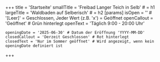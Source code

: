 +++
title = 'Startseite'
smallTitle = 'Freibad Langer Teich in Selb' # = h1
largeTitle = 'Waldbaden auf Selberisch' # = h2
[params]
    isOpen = '' # '[Leer]' = Geschlossen, Jeder Wert (z.B. 'x') = Geöffnet
    openCallout = 'Geöffnet' # Grün hinterlegt
    openText = 'Täglich 9:00 - 20:00 Uhr' 

    openingDate = '2025-06-30' # Datum der Eröffnung 'YYYY-MM-DD'
    closedCallout = 'Derzeit Geschlossen' # Rot hinterlegt
    closedText = 'Nur im Sommer geöffnet' # Wird angezeigt, wenn kein openingDate definiert ist
+++